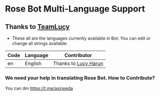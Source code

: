 # Rose Bot Multi-Language Support
## Thanks to [TeamLucy](https://t.me/asinpeda)

- These all are the languages currently available in Bot. You can edit or change all strings available.

| Code | Language | Contributor |
|-|-------|-------|
| en | English | Thanks to [Lucy Harun](https://t.me/CryptoCibay)


### We need your help in translating Rose Bot. How to Contribute?

You can dm https://t.me/asinpeda
